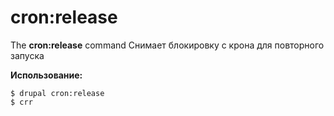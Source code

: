 # cron:release
The **cron:release** command Снимает блокировку с крона для повторного запуска

**Использование:**
```
$ drupal cron:release 
$ crr  
```
